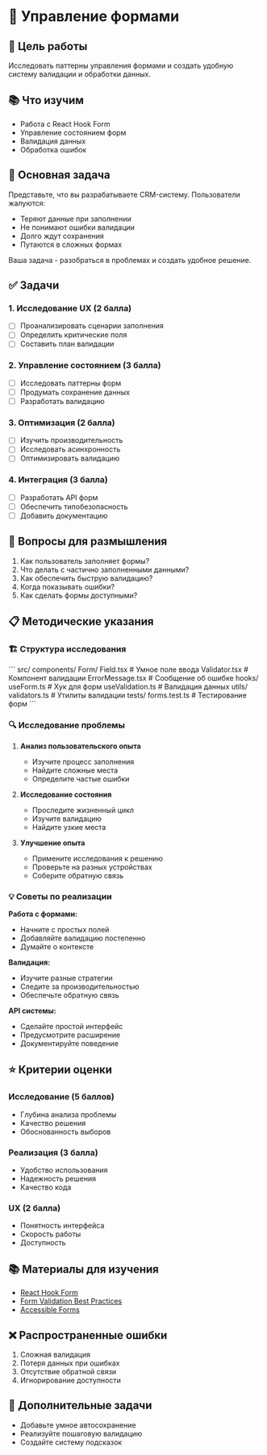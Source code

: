 # 📝 Управление формами

## 🎯 Цель работы
Исследовать паттерны управления формами и создать удобную систему валидации и обработки данных.

## 📚 Что изучим
- Работа с React Hook Form
- Управление состоянием форм
- Валидация данных
- Обработка ошибок

## 🎯 Основная задача
Представьте, что вы разрабатываете CRM-систему. Пользователи жалуются:
- Теряют данные при заполнении
- Не понимают ошибки валидации
- Долго ждут сохранения
- Путаются в сложных формах

Ваша задача - разобраться в проблемах и создать удобное решение.

## ✅ Задачи

### 1. Исследование UX (2 балла)
- [ ] Проанализировать сценарии заполнения
- [ ] Определить критические поля
- [ ] Составить план валидации

### 2. Управление состоянием (3 балла)
- [ ] Исследовать паттерны форм
- [ ] Продумать сохранение данных
- [ ] Разработать валидацию

### 3. Оптимизация (2 балла)
- [ ] Изучить производительность
- [ ] Исследовать асинхронность
- [ ] Оптимизировать валидацию

### 4. Интеграция (3 балла)
- [ ] Разработать API форм
- [ ] Обеспечить типобезопасность
- [ ] Добавить документацию

## 🤔 Вопросы для размышления
1. Как пользователь заполняет формы?
2. Что делать с частично заполненными данными?
3. Как обеспечить быструю валидацию?
4. Когда показывать ошибки?
5. Как сделать формы доступными?

## 📋 Методические указания

### 🏗 Структура исследования
\`\`\`
src/
  components/
    Form/
      Field.tsx          # Умное поле ввода
      Validator.tsx      # Компонент валидации
      ErrorMessage.tsx   # Сообщение об ошибке
  hooks/
    useForm.ts          # Хук для форм
    useValidation.ts    # Валидация данных
  utils/
    validators.ts       # Утилиты валидации
  tests/
    forms.test.ts       # Тестирование форм
\`\`\`

### 🔍 Исследование проблемы

1. **Анализ пользовательского опыта**
   - Изучите процесс заполнения
   - Найдите сложные места
   - Определите частые ошибки

2. **Исследование состояния**
   - Проследите жизненный цикл
   - Изучите валидацию
   - Найдите узкие места

3. **Улучшение опыта**
   - Примените исследования к решению
   - Проверьте на разных устройствах
   - Соберите обратную связь

### 💡 Советы по реализации

**Работа с формами:**
- Начните с простых полей
- Добавляйте валидацию постепенно
- Думайте о контексте

**Валидация:**
- Изучите разные стратегии
- Следите за производительностью
- Обеспечьте обратную связь

**API системы:**
- Сделайте простой интерфейс
- Предусмотрите расширение
- Документируйте поведение

## ⭐ Критерии оценки

### Исследование (5 баллов)
- Глубина анализа проблемы
- Качество решения
- Обоснованность выборов

### Реализация (3 балла)
- Удобство использования
- Надежность решения
- Качество кода

### UX (2 балла)
- Понятность интерфейса
- Скорость работы
- Доступность

## 📚 Материалы для изучения
- [React Hook Form](https://react-hook-form.com/)
- [Form Validation Best Practices](https://www.smashingmagazine.com/2020/03/form-validation-best-practices/)
- [Accessible Forms](https://webaim.org/techniques/forms/)

## ❌ Распространенные ошибки
1. Сложная валидация
2. Потеря данных при ошибках
3. Отсутствие обратной связи
4. Игнорирование доступности

## 🚀 Дополнительные задачи
- Добавьте умное автосохранение
- Реализуйте пошаговую валидацию
- Создайте систему подсказок
